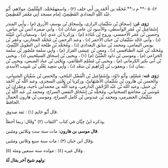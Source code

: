 ٥٠٤٢ -** م د:** مُحَمَّد بن أَحْمَد بن أَبي خلف (٢) ، واسمهمُحَمَّد، السُّلَمِيّ، مولاهم، أَبُو عَبْد اللَّهِ البغدادي القَطِيعِيّ، إمام مسجد أَبِي مَعْمَر القَطِيعِيّ.

**رَوَى عَن:** إسحاق بْن سُلَيْمان الرازي، وإسحاق بْن يوسف الأزرق (م) ، وأَبِي المنذر إِسْمَاعِيل بْن عُمَر الواسطي، والأسود بْن عامر شاذان (د) ، وأبي ضمرة أنس بْن عياض، وحصين بْن عُمَر الأحمسي، وروح بْن عُبَادَة (م) ، وزكريا بْن عدي (م) ، وسفيان ابن عُيَيْنَة (د) ، وأبي خَالِد سُلَيْمان بْن حيان الأحمر (د) ، وعبد الرحمن بْن مُحَمَّد المحاربي، وعُمَر بْن يونس اليمامي، ومحمد بْن سابق البغدادي (د) ، ومُحَمَّد بْن طلحة ابن الطويل التَّيْمِيّ، ومُحَمَّد بْن عُبَيد الطنافسي (د) ، ومعن بْن عِيسَى القزاز (م) ، وأَبِي سلمة مَنْصُور بْن سلمة الخزاعي (م) ، وموسى بْن داود الضِّبِّيّ (م) (١) ، ويحيى بْن إسحاق السيلحيني (د) ، ويحيى بْن أَبي بكير الكرماني (م) ، ويحيى بْن مُسْلِم الطائفي، ويَحْيَى بْن عباد الضبعي، ويحيى بْن يمان (د) ، ويعقوب بْن إِبْرَاهِيم بْن سَعْد (د) ، وأَبِي سَعِيد يَعْلَى بْن شَبِيب الأسدي.

**رَوَى عَنه:** مُسْلِم، وأَبُو دَاوُد، وإِسْمَاعِيل بْن الْفَضْل البلخي، والحسن بْن سُفْيَان الشيباني، والحسن بْن هارون بْن سُلَيْمان الأَصْبَهَانِيّ، وزكريا بْن يَحْيَى السجزي، وعبد اللَّه بْن أَحْمَد بْن حنبل، وعبد الله بْن عَبْد الرَّحْمَنِ الدارمي، وعبد اللَّه بن محمدابن ناجية، وعِمْران بْن مُوسَى بْن مجاشع السختياني، ومُحَمَّد بْن إِسْحَاق الثقفي السراج، ومحمد بْن عَبد اللَّهِ بْن سُلَيْمان الحضرمي، ومحمد بْن عبدوس بْن كامل السراج، وموسى بْن هارون الحمال الحافظ.

قال أَبُو حَاتِم (١) : ثقة صدوق.

وذكره ابنُ حِبَّان في كتاب "الثقات (٢) "وَقَال: ربما أخطأ.

**قال موسى بن هارون:** مات سنة ست وثلاثين ومئتين.

وَقَال ابن حبان (٣) : مات سنة سبع وثلاثين ومئتين.

وَقَال غيره (٤) : مولده سنة سبعين ومئة (٥) .

**ولهم شيخ آخر يقال لَهُ:**